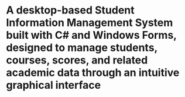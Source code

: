 # A desktop-based Student Information Management System built with C# and Windows Forms, designed to manage students, courses, scores, and related academic data through an intuitive graphical interface
